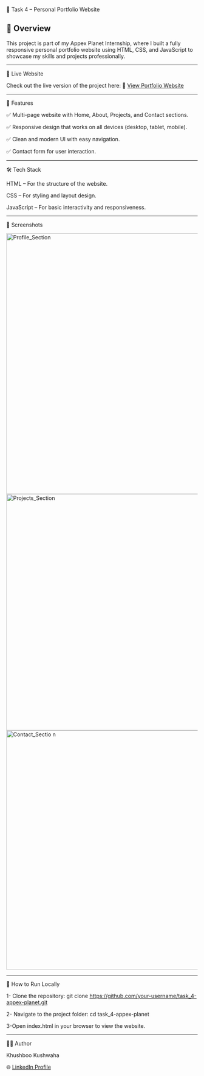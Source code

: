 🌟 Task 4 – Personal Portfolio Website

📌 Overview
-----------------------------------------

This project is part of my Appex Planet Internship, where I built a fully responsive personal portfolio website using HTML, CSS, and JavaScript to showcase my skills and projects professionally.

-----------------------------
🔗 Live Website

Check out the live version of the project here:
🔗 [View Portfolio Website](https://khushboo184.github.io/WebDev-Task4/)

----------------------------

🚀 Features

✅ Multi-page website with Home, About, Projects, and Contact sections.

✅ Responsive design that works on all devices (desktop, tablet, mobile).

✅ Clean and modern UI with easy navigation.

✅ Contact form for user interaction.

-----------------------------

🛠️ Tech Stack

HTML – For the structure of the website.

CSS – For styling and layout design.

JavaScript – For basic interactivity and responsiveness.

------------------------

📸 Screenshots

<img width="1365" height="685" alt="Profile_Section" src="https://github.com/user-attachments/assets/f0a0ecfb-12e0-41ff-84e8-3da043493d04" />


<img width="1365" height="621" alt="Projects_Section" src="https://github.com/user-attachments/assets/487cbc63-36f2-4311-aa07-fedba48acfa1" />


<img width="1360" height="629" alt="Contact_Sectio n" src="https://github.com/user-attachments/assets/9d4f68d6-3f9f-414c-b9fa-0ab7b04e8b63" />


----------------------

📂 How to Run Locally

1- Clone the repository:
git clone https://github.com/your-username/task_4-appex-planet.git

2- Navigate to the project folder:
cd task_4-appex-planet

3-Open index.html in your browser to view the website.

----------------------------------

👨‍💻 Author

Khushboo Kushwaha

🌐 [LinkedIn Profile](https://www.linkedin.com/in/khushboo-kushwaha-88b2a4311/)


